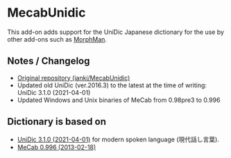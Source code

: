 # MecabUnidic

This add-on adds support for the UniDic Japanese dictionary for the use by other add-ons such as [MorphMan](https://github.com/landonepps/MorphMan21).

## Notes / Changelog

- [Original repository (ianki/MecabUnidic)](https://github.com/ianki/MecabUnidic)
- Updated old UniDic (ver.2016.3) to the latest at the time of writing: UniDic 3.1.0 (2021-04-01)
- Updated Windows and Unix binaries of MeCab from 0.98pre3 to 0.996

## Dictionary is based on
- [UniDic 3.1.0 (2021-04-01)](https://unidic.ninjal.ac.jp/download#unidic_csj) for modern spoken language (現代話し言葉).
- [MeCab 0.996 (2013-02-18)](https://taku910.github.io/mecab/)
